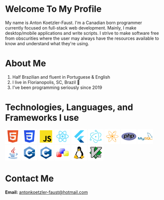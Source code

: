 # Welcome To My Profile
My name is Anton Koetzler-Faust. I'm a Canadian born programmer currently focused on full-stack web development. Mainly, I make desktop/mobile applications and write scripts. I strive to make software free from obscurities where the user may always have the resources available to know and understand what they're using.


# About Me
1. Half Brazilian and fluent in Portuguese & English
2. I live in Florianopolis, SC, Brazil 🎉
3. I've been programming seriously since 2019

# Technologies, Languages, and Frameworks I use
![HTML](./HTML.png) ![CSS](./CSS.png) ![JS](./JS.png) ![React](./React.png) ![Flutter](./Flutter.png) ![Electron](./Electron.png) ![NeutralinoJS](./NeutralinoJS.png) ![PHP](./PHP.png) ![MySQL](./MySQL.png) ![Java](./Java.png) ![C++](./C++.png) ![C](./C.png) ![wxWidgets](./wxWidgets.png) ![Linux](Linux.png) ![VIM](./VIM.png)

# Contact Me
**Email:** antonkoetzler-faust@hotmail.com

